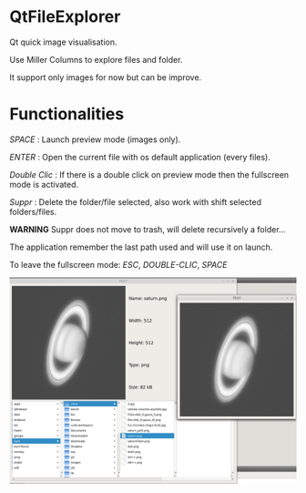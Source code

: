 QtFileExplorer
==============

Qt quick image visualisation.

Use Miller Columns to explore files and folder.

It support only images for now but can be improve.

Functionalities
================

*SPACE* : Launch preview mode (images only).

*ENTER* : Open the current file with os default application (every files).

*Double Clic* : If there is a double click on preview mode then the fullscreen mode is activated.

*Suppr* : Delete the folder/file selected, also work with shift selected folders/files.

**WARNING** Suppr does not move to trash, will delete recursively a folder...

The application remember the last path used and will use it on launch.   

To leave the fullscreen mode: *ESC*, *DOUBLE-CLIC*, *SPACE*

![Alt text](example2.png?raw=true "Example")
